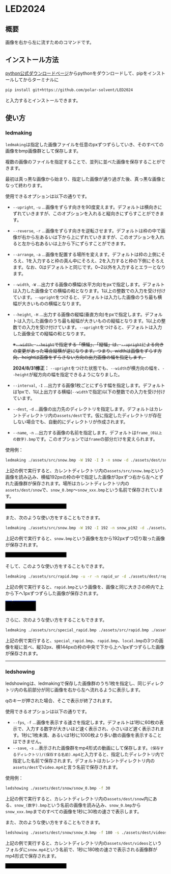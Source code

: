 # LED2024
## 概要
画像を右から左に流すためのコマンドです。
## インストール方法
[python公式ダウンロードページ](https://www.python.org/downloads/)からpythonをダウンロードして、pipをインストールしてからターミナルに
```sh
pip install git+https://github.com/polar-solvent/LED2024
```
と入力するとインストールできます。
## 使い方
### ledmaking
`ledmaking`は指定した画像ファイルを任意のpxずつずらしていき、そのすべての画像をbmp画像群として保存します。

複数の画像のファイルを指定することで、並列に並べた画像を保存することができます。

最初は真っ黒な画像から始まり、指定した画像が通り過ぎた後、真っ黒な画像となって終わります。

使用できるオプションは以下の通りです。
* `--upright`, `-u` …画像をずらす向きを90度変えます。デフォルトは横向きにずれていきますが、このオプションを入れると縦向きにずらすことができます。
* `--reverse`, `-r` …画像をずらす向きを逆転させます。デフォルトは枠の中で画像が右から左あるいは下から上にずれていきますが、このオプションを入れると左から右あるいは上から下にずらすことができます。
* `--arrange`, `-a` …画像を配置する場所を変えます。デフォルトは枠の上側にそろえ、1を入力すると枠の真ん中にそろえ、2を入力すると枠の下側にそろえます。なお、0はデフォルトと同じです。0~2以外を入力するとエラーとなります。
* `--width`, `-W` …出力する画像の横幅(水平方向)をpxで指定します。デフォルトは入力した画像全ての横幅の和となります。1以上の整数での入力を受け付けています。`--upright`をつけると、デフォルトは入力した画像のうち最も横幅が大きいものの横幅となります。
* `--height`, `-H` …出力する画像の縦幅(垂直方向)をpxで指定します。デフォルトは入力した画像のうち最も縦幅が大きいものの縦幅となります。1以上の整数での入力を受け付けています。`--upright`をつけると、デフォルトは入力した画像全ての縦幅の和となります。

    ~~※`--width`、`--height`で指定する「横幅」、「縦幅」は、`--upright`による向きの変更があった場合縦横が逆になります。つまり、widthは画像をずらす方向、heightは画像をずらさない方向の出力画像の幅を指定します。~~

    **2024/8/31修正：** `--upright`をつけた状態でも、`--width`が横方向の幅を、`--height`が縦方向の幅を指定できるようになりました。

* `--interval`, `-I` …出力する画像1枚ごとにずらす幅を指定します。デフォルトは1pxで、1以上出力する横幅(`--width`で指定)以下の整数での入力を受け付けています。
* `--dest`, `-d` …画像の出力先のディレクトリを指定します。デフォルトはカレントディレクトリ内の`assets/dest`です。仮に指定したディレクトリが存在しない場合でも、自動的にディレクトリが作成されます。
* `--name`, `-n` …出力する画像の名前を指定します。デフォルトは`frame_(0以上の数字).bmp`です。このオプションでは`frame`の部分だけを変えられます。


使用例：
```sh
ledmaking ./assets/src/snow.bmp -W 192 -I 3 -n snow -d ./assets/dest/snow
```
上記の例で実行すると、カレントディレクトリ内の`assets/src/snow.bmp`という画像を読み込み、横幅192pxの枠の中で指定した画像が3pxずつ右から左へとずれた画像群が保存されます。場所はカレントディレクトリ内の`assets/dest/snow`で、`snow_0.bmp`～`snow_xxx.bmp`という名前で保存されています。

![snow192_i3](./docs/snow192_i3.gif)


また、次のような使い方をすることもできます。
```sh
ledmaking ./assets/src/snow.bmp -W 192 -I 192 -n snow_p192 -d ./assets/dest/snow_p192
```
上記の例で実行すると、`snow.bmp`という画像を左から192pxずつ切り取った画像が保存されます。

![snow_p192](./docs/snow_p192.gif)


そして、このような使い方をすることもできます。
```sh
ledmaking ./assets/src/rapid.bmp -u -r -n rapid_ur -d ./assets/dest/rapid_ur
```
上記の例で実行すると、`rapid.bmp`という画像を、画像と同じ大きさの枠内で上から下へ1pxずつずらした画像が保存されます。

![rapid_ur](./docs/rapid_ur.gif)


さらに、次のような使い方をすることもできます。
```sh
ledmaking ./assets/src/special_rapid.bmp ./assets/src/rapid.bmp ./assets/src/local.bmp -u -a 1 -H 32 -W 144 -n curtain
```
上記の例で実行すると、`special_rapid.bmp`、`rapid.bmp`、`local.bmp`の3つの画像を縦に並べ、縦32px、横144pxの枠の中央で下から上へ1pxずつずらした画像が保存されます。

---

### ledshowing
ledshowingは、ledmakingで保存した画像群のうち1枚を指定し、同じディレクトリ内の名前部分が同じ画像を右から左へ流れるように表示します。

qのキーが押された場合、そこで表示が終了されます。

使用できるオプションは以下の通りです。
* `--fps`, `-f` …画像を表示する速さを指定します。デフォルトは1秒に60枚の表示で、入力する数字が大きいほど速く表示され、小さいほど遅く表示されます。1秒に1枚未満、あるいは1秒に1000枚より多い数の画像を表示することはできません。
* `--save`, `-s` …表示された画像群をmp4形式の動画にして保存します。`(保存するディレクトリ)/(保存する名前).mp4`と入力すると、指定したディレクトリ内で指定した名前で保存されます。デフォルトはカレントディレクトリ内の`assets/dest`で`video.mp4`と言う名前で保存されます。

使用例：
```sh
ledshowing ./assets/dest/snow/snow_0.bmp -f 30
```
上記の例で実行すると、カレントディレクトリ内の`assets/dest/snow`内にある、`snow_(数字).bmp`という名前の画像を読み込み、`snow_0.bmp`から`snow_xxx.bmp`までのすべての画像を1秒に30枚の速さで表示します。

また、次のような使い方をすることもできます。
```sh
ledshowing ./assets/dest/snow/snow_0.bmp -f 180 -s ./assets/dest/videos/snow.mp4
```
上記の例で実行すると、カレントディレクトリ内の`assets/dest/videos`というフォルダに`snow.mp4`という名前で、1秒に180枚の速さで表示される画像群がmp4形式で保存されます。

![snow192_i3_180](./docs/snow192_i3_180fps.gif "保存される動画")

